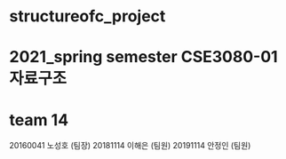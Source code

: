 # structureofc_project
# 2021_spring semester CSE3080-01 자료구조
# team 14
20160041 노성호 (팀장)
20181114 이해은 (팀원)
20191114 안정인 (팀원)

